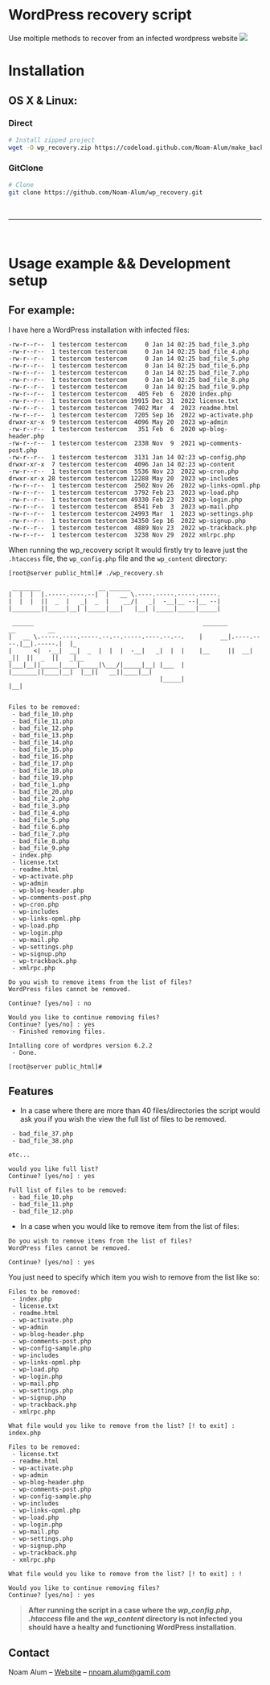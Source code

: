 # WordPress recovery script

Use moltiple methods to recover from an infected wordpress website
![](header.png)

# Installation

## OS X & Linux:

### Direct
```sh
# Install zipped project
wget -O wp_recovery.zip https://codeload.github.com/Noam-Alum/make_backup/zip/refs/heads/main
```

### GitClone
```sh
# Clone
git clone https://github.com/Noam-Alum/wp_recovery.git
```
<br>
<hr>
<br>

# Usage example && Development setup

## For example:
I have here a WordPress installation with infected files:
```
-rw-r--r--  1 testercom testercom     0 Jan 14 02:25 bad_file_3.php
-rw-r--r--  1 testercom testercom     0 Jan 14 02:25 bad_file_4.php
-rw-r--r--  1 testercom testercom     0 Jan 14 02:25 bad_file_5.php
-rw-r--r--  1 testercom testercom     0 Jan 14 02:25 bad_file_6.php
-rw-r--r--  1 testercom testercom     0 Jan 14 02:25 bad_file_7.php
-rw-r--r--  1 testercom testercom     0 Jan 14 02:25 bad_file_8.php
-rw-r--r--  1 testercom testercom     0 Jan 14 02:25 bad_file_9.php
-rw-r--r--  1 testercom testercom   405 Feb  6  2020 index.php
-rw-r--r--  1 testercom testercom 19915 Dec 31  2022 license.txt
-rw-r--r--  1 testercom testercom  7402 Mar  4  2023 readme.html
-rw-r--r--  1 testercom testercom  7205 Sep 16  2022 wp-activate.php
drwxr-xr-x  9 testercom testercom  4096 May 20  2023 wp-admin
-rw-r--r--  1 testercom testercom   351 Feb  6  2020 wp-blog-header.php
-rw-r--r--  1 testercom testercom  2338 Nov  9  2021 wp-comments-post.php
-rw-r--r--  1 testercom testercom  3131 Jan 14 02:23 wp-config.php
drwxr-xr-x  7 testercom testercom  4096 Jan 14 02:23 wp-content
-rw-r--r--  1 testercom testercom  5536 Nov 23  2022 wp-cron.php
drwxr-xr-x 28 testercom testercom 12288 May 20  2023 wp-includes
-rw-r--r--  1 testercom testercom  2502 Nov 26  2022 wp-links-opml.php
-rw-r--r--  1 testercom testercom  3792 Feb 23  2023 wp-load.php
-rw-r--r--  1 testercom testercom 49330 Feb 23  2023 wp-login.php
-rw-r--r--  1 testercom testercom  8541 Feb  3  2023 wp-mail.php
-rw-r--r--  1 testercom testercom 24993 Mar  1  2023 wp-settings.php
-rw-r--r--  1 testercom testercom 34350 Sep 16  2022 wp-signup.php
-rw-r--r--  1 testercom testercom  4889 Nov 23  2022 wp-trackback.php
-rw-r--r--  1 testercom testercom  3238 Nov 29  2022 xmlrpc.php
```
When running the wp_recovery script It would firstly try to leave just the ```.htaccess``` file, the ```wp_config.php``` file and the ```wp_content``` directory:
```
[root@server public_html]# ./wp_recovery.sh 

 ________                __ ______                                                           
|  |  |  |.-----.----.--|  |   __ \.----.-----.-----.-----.                                  
|  |  |  ||  _  |   _|  _  |    __/|   _|  -__|__ --|__ --|                                  
|________||_____|__| |_____|___|   |__| |_____|_____|_____|                                  
                                                                                             
 ______                                               _______             __         __      
|   __ \.-----.----.-----.--.--.-----.----.--.--.    |     __|.----.----.|__|.-----.|  |_    
|      <|  -__|  __|  _  |  |  |  -__|   _|  |  |    |__     ||  __|   _||  ||  _  ||   _|__ 
|___|__||_____|____|_____|\___/|_____|__| |___  |    |_______||____|__|  |__||   __||____|__|
                                          |_____|                            |__|            


Files to be removed:
 - bad_file_10.php
 - bad_file_11.php
 - bad_file_12.php
 - bad_file_13.php
 - bad_file_14.php
 - bad_file_15.php
 - bad_file_16.php
 - bad_file_17.php
 - bad_file_18.php
 - bad_file_19.php
 - bad_file_1.php
 - bad_file_20.php
 - bad_file_2.php
 - bad_file_3.php
 - bad_file_4.php
 - bad_file_5.php
 - bad_file_6.php
 - bad_file_7.php
 - bad_file_8.php
 - bad_file_9.php
 - index.php
 - license.txt
 - readme.html
 - wp-activate.php
 - wp-admin
 - wp-blog-header.php
 - wp-comments-post.php
 - wp-cron.php
 - wp-includes
 - wp-links-opml.php
 - wp-load.php
 - wp-login.php
 - wp-mail.php
 - wp-settings.php
 - wp-signup.php
 - wp-trackback.php
 - xmlrpc.php

Do you wish to remove items from the list of files?
WordPress files cannot be removed.

Continue? [yes/no] : no

Would you like to continue removing files?
Continue? [yes/no] : yes
 - Finished removing files.

Intalling core of wordpres version 6.2.2
 - Done.

[root@server public_html]#
```
## Features

* In a case where there are more than 40 files/directories the script would ask you if you wish the view the full list of files to be removed.
```
 - bad_file_37.php
 - bad_file_38.php

etc...

would you like full list?
Continue? [yes/no] : yes

Full list of files to be removed:
 - bad_file_10.php
 - bad_file_11.php
 - bad_file_12.php
```

* In a case when you would like to remove item from the list of files:
```
Do you wish to remove items from the list of files?
WordPress files cannot be removed.

Continue? [yes/no] : yes
```
You just need to specify which item you wish to remove from the list like so:
```
Files to be removed:
 - index.php
 - license.txt
 - readme.html
 - wp-activate.php
 - wp-admin
 - wp-blog-header.php
 - wp-comments-post.php
 - wp-config-sample.php
 - wp-includes
 - wp-links-opml.php
 - wp-load.php
 - wp-login.php
 - wp-mail.php
 - wp-settings.php
 - wp-signup.php
 - wp-trackback.php
 - xmlrpc.php

What file would you like to remove from the list? [! to exit] : index.php

Files to be removed:
 - license.txt
 - readme.html
 - wp-activate.php
 - wp-admin
 - wp-blog-header.php
 - wp-comments-post.php
 - wp-config-sample.php
 - wp-includes
 - wp-links-opml.php
 - wp-load.php
 - wp-login.php
 - wp-mail.php
 - wp-settings.php
 - wp-signup.php
 - wp-trackback.php
 - xmlrpc.php

What file would you like to remove from the list? [! to exit] : !

Would you like to continue removing files?
Continue? [yes/no] : yes
```

> **After running the script in a case where the _wp_config.php_, _.htaccess_ file and the _wp_content_ directory is not infected you should have a healty and functioning WordPress installation.**

## Contact

Noam Alum – [Website](https://ncode.codes) – nnoam.alum@gamil.com
